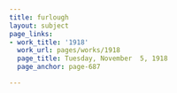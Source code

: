 ```yaml
---
title: furlough
layout: subject
page_links:
- work_title: '1918'
  work_url: pages/works/1918
  page_title: Tuesday, November  5, 1918
  page_anchor: page-687

---
```

